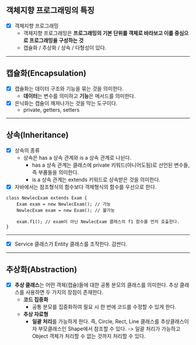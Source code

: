 ## 객체지향 프로그래밍의 특징
- [x] 객체지향 프로그래밍
  - 객체지향 프로그래밍은 **프로그래밍의 기본 단위를 객체로 바라보고 이를 중심으로 프로그래밍을 구성하는 것**
  - 캡슐화 / 추상화 / 상속 / 다형성이 있다.
---
## 캡슐화(Encapsulation)
- [x] 캡슐화는 데이터 구조와 기능을 묶는 것을 의미한다.
  - **데이터**는 변수를 의미하고 **기능**은 메서드를 의미한다.
- [x] 은닉화는 캡슐이 깨져나가는 것을 막는 도구이다.
  - private, getters, setters
---
## 상속(Inheritance)
- [x] 상속의 종류
  - 상속은 has a 상속 관계와 is a 상속 관계로 나뉜다.
    - has a 상속 관계는 클래스에 private 키워드(아니어도됨)로 선언된 변수들, 즉 부품들을 의미한다.
    - is a 상속 관계는 extends 키워드로 상속받은 것을 의미한다.
- [x] 자바에서는 참조형식의 함수보다 객체형식의 함수를 우선으로 한다.
~~~
class NewlecExam extends Exam {
    Exam exam = new NewlecExam(); // 가능
    NewlecExam exam = new Exam(); // 불가능
	
    exam.f1(); // exam이 아닌 NewlecExam 클래스의 f1 함수를 먼저 호출한다.
}
~~~
---
- [x] Service 클래스가 Entity 클래스를 조작한다. 감싼다.
---
## 추상화(Abstraction)
- [x] **추상 클래스**는 어떤 객체(캡슐)들에 대한 공통 분모의 클래스를 의미한다. 추상 클래스를 사용하면 두 가지의 장점이 존재한다.
  - **코드 집중화**
    - 공통 분모를 집중화하여 필요 시 한 번에 코드를 수정할 수 있게 한다.
  - **추상 자료형**
    - **일괄 처리**를 가능하게 한다. 즉, Circle, Rect, Line 클래스를 추상클래스이자 부모클래스인 Shape에서 참조할 수 있다. -> 일괄 처리가 가능하고 Object 객체가 처리할 수 없는 것까지 처리할 수 있다.
